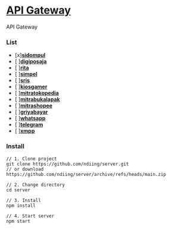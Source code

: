 # [API Gateway]()

API Gateway

### List

-   [x]**[sidompul]()**
-   [ ]**[digiposaja]()**
-   [ ]**[rita]()**
-   [ ]**[simpel]()**
-   [ ]**[sris]()**
-   [ ]**[kiosgamer]()**
-   [ ]**[mitratokopedia]()**
-   [ ]**[mitrabukalapak]()**
-   [ ]**[mitrashopee]()**
-   [ ]**[griyabayar]()**
-   [ ]**[whatsapp]()**
-   [ ]**[telegram]()**
-   [ ]**[xmpp]()**

### Install

```
// 1. Clone project
git clone https://github.com/ndiing/server.git
// or download
https://github.com/ndiing/server/archive/refs/heads/main.zip

// 2. Change directory
cd server

// 3. Install
npm install

// 4. Start server
npm start
```
